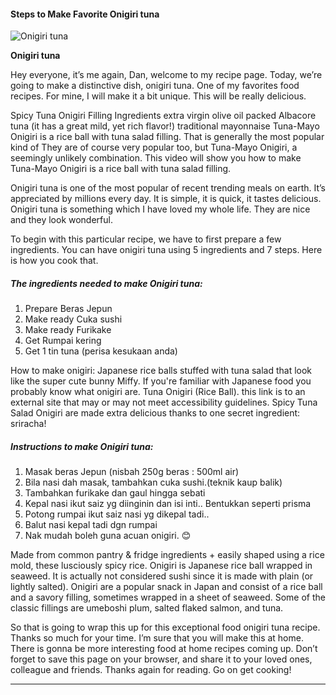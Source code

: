             

#### Steps to Make Favorite Onigiri tuna

![Onigiri tuna](https://img-global.cpcdn.com/recipes/f0a5e8768c1c939a/751x532cq70/onigiri-tuna-recipe-main-photo.jpg)

**Onigiri tuna**

Hey everyone, it’s me again, Dan, welcome to my recipe page. Today, we’re going to make a distinctive dish, onigiri tuna. One of my favorites food recipes. For mine, I will make it a bit unique. This will be really delicious.

Spicy Tuna Onigiri Filling Ingredients extra virgin olive oil packed Albacore tuna (it has a great mild, yet rich flavor!) traditional mayonnaise Tuna-Mayo Onigiri is a rice ball with tuna salad filling. That is generally the most popular kind of They are of course very popular too, but Tuna-Mayo Onigiri, a seemingly unlikely combination. This video will show you how to make Tuna-Mayo Onigiri is a rice ball with tuna salad filling.

Onigiri tuna is one of the most popular of recent trending meals on earth. It’s appreciated by millions every day. It is simple, it is quick, it tastes delicious. Onigiri tuna is something which I have loved my whole life. They are nice and they look wonderful.

To begin with this particular recipe, we have to first prepare a few ingredients. You can have onigiri tuna using 5 ingredients and 7 steps. Here is how you cook that.

##### The ingredients needed to make Onigiri tuna:

1.  Prepare Beras Jepun
2.  Make ready Cuka sushi
3.  Make ready Furikake
4.  Get Rumpai kering
5.  Get 1 tin tuna (perisa kesukaan anda)

How to make onigiri: Japanese rice balls stuffed with tuna salad that look like the super cute bunny Miffy. If you're familiar with Japanese food you probably know what onigiri are. Tuna Onigiri (Rice Ball). this link is to an external site that may or may not meet accessibility guidelines. Spicy Tuna Salad Onigiri are made extra delicious thanks to one secret ingredient: sriracha!

##### Instructions to make Onigiri tuna:

1.  Masak beras Jepun (nisbah 250g beras : 500ml air)
2.  Bila nasi dah masak, tambahkan cuka sushi.(teknik kaup balik)
3.  Tambahkan furikake dan gaul hingga sebati
4.  Kepal nasi ikut saiz yg diinginin dan isi inti.. Bentukkan seperti prisma
5.  Potong rumpai ikut saiz nasi yg dikepal tadi..
6.  Balut nasi kepal tadi dgn rumpai
7.  Nak mudah boleh guna acuan onigiri. 😊

Made from common pantry & fridge ingredients + easily shaped using a rice mold, these lusciously spicy rice. Onigiri is Japanese rice ball wrapped in seaweed. It is actually not considered sushi since it is made with plain (or lightly salted). Onigiri are a popular snack in Japan and consist of a rice ball and a savory filling, sometimes wrapped in a sheet of seaweed. Some of the classic fillings are umeboshi plum, salted flaked salmon, and tuna.

So that is going to wrap this up for this exceptional food onigiri tuna recipe. Thanks so much for your time. I’m sure that you will make this at home. There is gonna be more interesting food at home recipes coming up. Don’t forget to save this page on your browser, and share it to your loved ones, colleague and friends. Thanks again for reading. Go on get cooking!

* * *